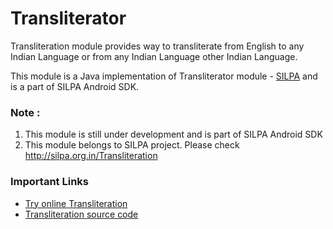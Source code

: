 Transliterator
==============

Transliteration module provides way to transliterate from English to any Indian Language or from any Indian Language other Indian Language. 

This module is a Java implementation of Transliterator module - [SILPA](http://silpa.org.in/) and is a part of SILPA Android SDK.

### Note :
1. This module is still under development and is part of SILPA Android SDK
2. This module belongs to SILPA project. Please check http://silpa.org.in/Transliteration


### Important Links
  -  [Try online Transliteration](http://silpa.org.in/Transliteration)
  -  [Transliteration source code](https://github.com/Project-SILPA/Transliteration)
